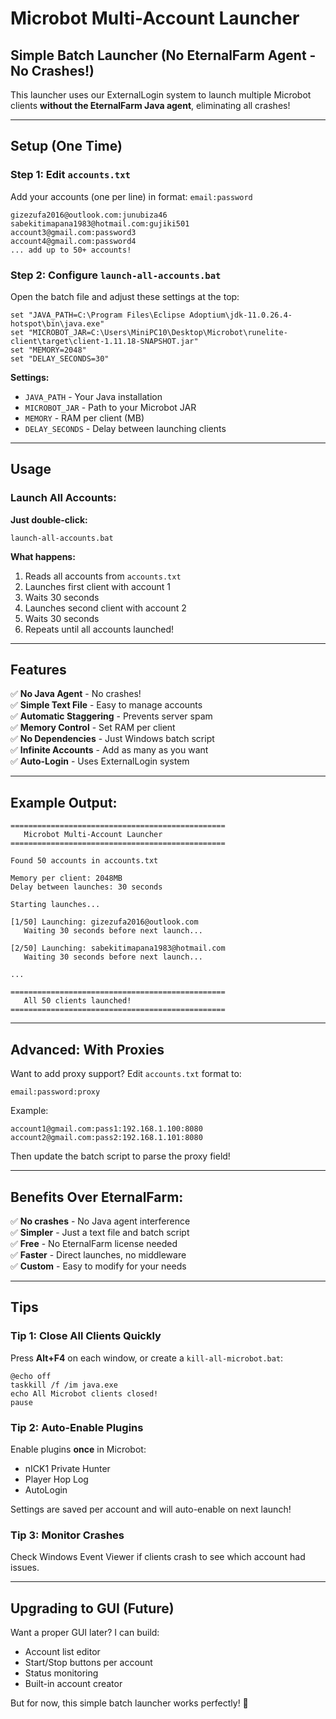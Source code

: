 # Microbot Multi-Account Launcher

## Simple Batch Launcher (No EternalFarm Agent - No Crashes!)

This launcher uses our ExternalLogin system to launch multiple Microbot clients **without the EternalFarm Java agent**, eliminating all crashes!

---

## Setup (One Time)

### Step 1: Edit `accounts.txt`

Add your accounts (one per line) in format: `email:password`

```
gizezufa2016@outlook.com:junubiza46
sabekitimapana1983@hotmail.com:gujiki501
account3@gmail.com:password3
account4@gmail.com:password4
... add up to 50+ accounts!
```

### Step 2: Configure `launch-all-accounts.bat`

Open the batch file and adjust these settings at the top:

```batch
set "JAVA_PATH=C:\Program Files\Eclipse Adoptium\jdk-11.0.26.4-hotspot\bin\java.exe"
set "MICROBOT_JAR=C:\Users\MiniPC10\Desktop\Microbot\runelite-client\target\client-1.11.18-SNAPSHOT.jar"
set "MEMORY=2048"
set "DELAY_SECONDS=30"
```

**Settings:**
- `JAVA_PATH` - Your Java installation
- `MICROBOT_JAR` - Path to your Microbot JAR
- `MEMORY` - RAM per client (MB)
- `DELAY_SECONDS` - Delay between launching clients

---

## Usage

### Launch All Accounts:

**Just double-click:**
```
launch-all-accounts.bat
```

**What happens:**
1. Reads all accounts from `accounts.txt`
2. Launches first client with account 1
3. Waits 30 seconds
4. Launches second client with account 2
5. Waits 30 seconds
6. Repeats until all accounts launched!

---

## Features

✅ **No Java Agent** - No crashes!  
✅ **Simple Text File** - Easy to manage accounts  
✅ **Automatic Staggering** - Prevents server spam  
✅ **Memory Control** - Set RAM per client  
✅ **No Dependencies** - Just Windows batch script  
✅ **Infinite Accounts** - Add as many as you want  
✅ **Auto-Login** - Uses ExternalLogin system  

---

## Example Output:

```
================================================
   Microbot Multi-Account Launcher
================================================

Found 50 accounts in accounts.txt

Memory per client: 2048MB
Delay between launches: 30 seconds

Starting launches...

[1/50] Launching: gizezufa2016@outlook.com
   Waiting 30 seconds before next launch...

[2/50] Launching: sabekitimapana1983@hotmail.com
   Waiting 30 seconds before next launch...

...

================================================
   All 50 clients launched!
================================================
```

---

## Advanced: With Proxies

Want to add proxy support? Edit `accounts.txt` format to:

```
email:password:proxy
```

Example:
```
account1@gmail.com:pass1:192.168.1.100:8080
account2@gmail.com:pass2:192.168.1.101:8080
```

Then update the batch script to parse the proxy field!

---

## Benefits Over EternalFarm:

✅ **No crashes** - No Java agent interference  
✅ **Simpler** - Just a text file and batch script  
✅ **Free** - No EternalFarm license needed  
✅ **Faster** - Direct launches, no middleware  
✅ **Custom** - Easy to modify for your needs  

---

## Tips

### Tip 1: Close All Clients Quickly

Press **Alt+F4** on each window, or create a `kill-all-microbot.bat`:

```batch
@echo off
taskkill /f /im java.exe
echo All Microbot clients closed!
pause
```

### Tip 2: Auto-Enable Plugins

Enable plugins **once** in Microbot:
- nICK1 Private Hunter
- Player Hop Log
- AutoLogin

Settings are saved per account and will auto-enable on next launch!

### Tip 3: Monitor Crashes

Check Windows Event Viewer if clients crash to see which account had issues.

---

## Upgrading to GUI (Future)

Want a proper GUI later? I can build:
- Account list editor
- Start/Stop buttons per account
- Status monitoring
- Built-in account creator

But for now, this simple batch launcher works perfectly! 🚀

